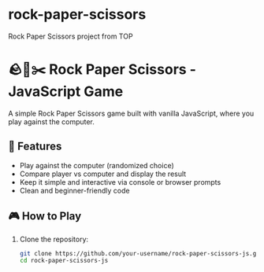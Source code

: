 # rock-paper-scissors
Rock Paper Scissors project from TOP

# 🪨📄✂️ Rock Paper Scissors - JavaScript Game

A simple Rock Paper Scissors game built with vanilla JavaScript, where you play against the computer.

## 🚀 Features

- Play against the computer (randomized choice)
- Compare player vs computer and display the result
- Keep it simple and interactive via console or browser prompts
- Clean and beginner-friendly code

## 🎮 How to Play

1. Clone the repository:
   ```bash
   git clone https://github.com/your-username/rock-paper-scissors-js.git
   cd rock-paper-scissors-js

